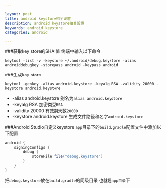 ```yaml
---

layout: post
title: android keystore相关设置
description: android keystore相关设置
keywords: android keystore
categories: android

---
```



###获取key store的SHA1值
终端中输入以下命令

```
keytool -list -v -keystore ~/.android/debug.keystore -alias androiddebugkey -storepass android -keypass android
```

###生成key store
```
keytool -genkey -alias android.keystore -keyalg RSA -validity 20000 -keystore android.keystore
```

+ -alias android.keystore 别名为`alias android.keystore`
+ -keyalg RSA 加密类型`RSA`
+ -validity 20000 有效期天数`20000`
+ -keystore android.keystore 生成文件路径和名字`android.keystore`


###Android Studio自定义keystore
`app`目录下的`build.gradle`配置文件中添加以下配置

```java
android {
    signingConfigs {
        debug {
            storeFile file("debug.keystore")
        }
    }
}
```

把`debug.keystore`放在`build.gradle`的同级目录 也就是`app目录`下
